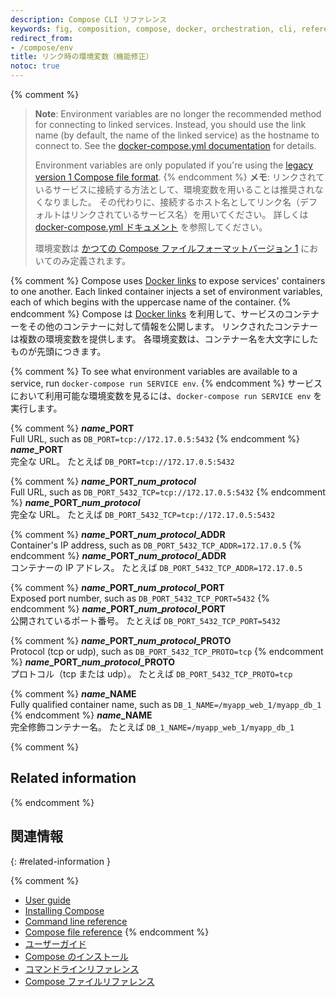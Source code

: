 ```yaml
---
description: Compose CLI リファレンス
keywords: fig, composition, compose, docker, orchestration, cli, reference
redirect_from:
- /compose/env
title: リンク時の環境変数（機能修正）
notoc: true
---
```


{% comment %}
> **Note**: Environment variables are no longer the recommended method for connecting to linked services. Instead, you should use the link name (by default, the name of the linked service) as the hostname to connect to. See the [docker-compose.yml documentation](compose-file/#links) for details.
>
> Environment variables are only populated if you're using the [legacy version 1 Compose file format](compose-file/compose-versioning.md#versioning).
{% endcomment %}
> **メモ**: リンクされているサービスに接続する方法として、環境変数を用いることは推奨されなくなりました。
> その代わりに、接続するホスト名としてリンク名（デフォルトはリンクされているサービス名）を用いてください。
> 詳しくは [docker-compose.yml ドキュメント](compose-file/#links) を参照してください。
>
> 環境変数は [かつての Compose ファイルフォーマットバージョン 1](compose-file/compose-versioning.md#versioning) においてのみ定義されます。

{% comment %}
Compose uses [Docker links](../network/links.md)
to expose services' containers to one another. Each linked container injects a set of
environment variables, each of which begins with the uppercase name of the container.
{% endcomment %}
Compose は [Docker links](../network/links.md) を利用して、サービスのコンテナーをその他のコンテナーに対して情報を公開します。
リンクされたコンテナーは複数の環境変数を提供します。
各環境変数は、コンテナー名を大文字にしたものが先頭につきます。

{% comment %}
To see what environment variables are available to a service, run `docker-compose run SERVICE env`.
{% endcomment %}
サービスにおいて利用可能な環境変数を見るには、`docker-compose run SERVICE env` を実行します。

{% comment %}
<b><i>name</i>\_PORT</b><br>
Full URL, such as `DB_PORT=tcp://172.17.0.5:5432`
{% endcomment %}
<b><i>name</i>\_PORT</b><br>
完全な  URL。
たとえば `DB_PORT=tcp://172.17.0.5:5432`

{% comment %}
<b><i>name</i>\_PORT\_<i>num</i>\_<i>protocol</i></b><br>
Full URL, such as `DB_PORT_5432_TCP=tcp://172.17.0.5:5432`
{% endcomment %}
<b><i>name</i>\_PORT\_<i>num</i>\_<i>protocol</i></b><br>
完全な URL。
たとえば `DB_PORT_5432_TCP=tcp://172.17.0.5:5432`

{% comment %}
<b><i>name</i>\_PORT\_<i>num</i>\_<i>protocol</i>\_ADDR</b><br>
Container's IP address, such as `DB_PORT_5432_TCP_ADDR=172.17.0.5`
{% endcomment %}
<b><i>name</i>\_PORT\_<i>num</i>\_<i>protocol</i>\_ADDR</b><br>
コンテナーの IP アドレス。
たとえば `DB_PORT_5432_TCP_ADDR=172.17.0.5`

{% comment %}
<b><i>name</i>\_PORT\_<i>num</i>\_<i>protocol</i>\_PORT</b><br>
Exposed port number, such as `DB_PORT_5432_TCP_PORT=5432`
{% endcomment %}
<b><i>name</i>\_PORT\_<i>num</i>\_<i>protocol</i>\_PORT</b><br>
公開されているポート番号。
たとえば `DB_PORT_5432_TCP_PORT=5432`

{% comment %}
<b><i>name</i>\_PORT\_<i>num</i>\_<i>protocol</i>\_PROTO</b><br>
Protocol (tcp or udp), such as `DB_PORT_5432_TCP_PROTO=tcp`
{% endcomment %}
<b><i>name</i>\_PORT\_<i>num</i>\_<i>protocol</i>\_PROTO</b><br>
プロトコル（tcp または udp）。
たとえば `DB_PORT_5432_TCP_PROTO=tcp`

{% comment %}
<b><i>name</i>\_NAME</b><br>
Fully qualified container name, such as `DB_1_NAME=/myapp_web_1/myapp_db_1`
{% endcomment %}
<b><i>name</i>\_NAME</b><br>
完全修飾コンテナー名。
たとえば `DB_1_NAME=/myapp_web_1/myapp_db_1`

{% comment %}
## Related information
{% endcomment %}
## 関連情報
{: #related-information }

{% comment %}
- [User guide](index.md)
- [Installing Compose](install.md)
- [Command line reference](reference/index.md)
- [Compose file reference](compose-file/index.md)
{% endcomment %}
- [ユーザーガイド](index.md)
- [Compose のインストール](install.md)
- [コマンドラインリファレンス](reference/index.md)
- [Compose ファイルリファレンス](compose-file/index.md)
